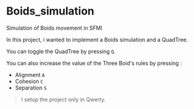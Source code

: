 # Boids_simulation
Simulation of Boids movement in SFMl

In this project, i wanted to implement a Boids simulation and a QuadTree.

You can toggle the QuadTree by pressing ```Q```.

You can also increase the value of the Three Boid's rules by pressing :

  - Alignment  ```A```
  - Cohesion    ```C```
  - Separation  ```S```

> I setup the project only in Qwerty.
